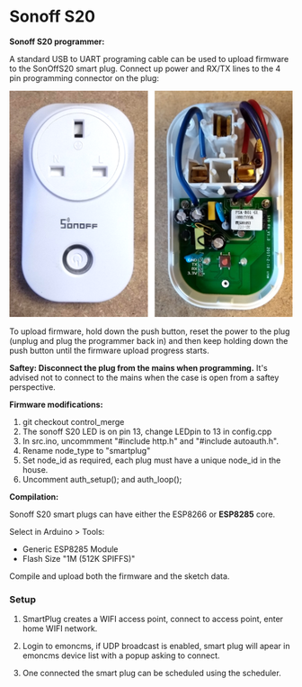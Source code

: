 # Sonoff S20

**Sonoff S20 programmer:**

A standard USB to UART programing cable can be used to upload firmware to the SonOffS20 smart plug. Connect up power and RX/TX lines to the 4 pin programming connector on the plug:

![sonoffs20.png](docs/sonoffs20.png)

To upload firmware, hold down the push button, reset the power to the plug (unplug and plug the programmer back in) and then keep holding down the push button until the firmware upload progress starts. 

**Saftey: Disconnect the plug from the mains when programming.** It's advised not to connect to the mains when the case is open from a saftey perspective.

**Firmware modifications:**

1. git checkout control_merge 
2. The sonoff S20 LED is on pin 13, change LEDpin to 13 in config.cpp
3. In src.ino, uncommment "#include http.h" and "#include autoauth.h".
4. Rename node_type to "smartplug"
5. Set node\_id as required, each plug must have a unique node\_id in the house.
5. Uncomment auth\_setup(); and auth\_loop();

**Compilation:**

Sonoff S20 smart plugs can have either the ESP8266 or **ESP8285** core.

Select in Arduino > Tools:

- Generic ESP8285 Module
- Flash Size "1M (512K SPIFFS)"

Compile and upload both the firmware and the sketch data.


### Setup

1. SmartPlug creates a WIFI access point, connect to access point, enter home WIFI network.

2. Login to emoncms, if UDP broadcast is enabled, smart plug will apear in emoncms device list with a popup asking to connect.

3. One connected the smart plug can be scheduled using the scheduler.
